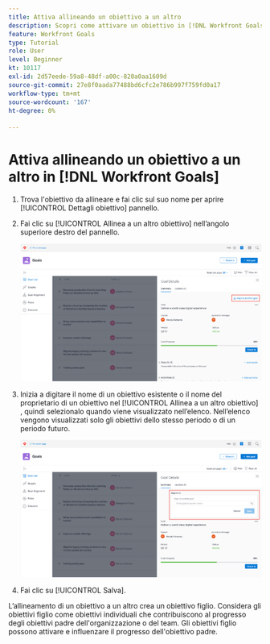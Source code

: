 ```yaml
---
title: Attiva allineando un obiettivo a un altro
description: Scopri come attivare un obiettivo in [!DNL Workfront Goals] allineandola a un altro obiettivo.
feature: Workfront Goals
type: Tutorial
role: User
level: Beginner
kt: 10117
exl-id: 2d57eede-59a8-48df-a00c-820a0aa1609d
source-git-commit: 27e8f0aada77488bd6cfc2e786b997f759fd0a17
workflow-type: tm+mt
source-wordcount: '167'
ht-degree: 0%

---
```


# Attiva allineando un obiettivo a un altro in [!DNL Workfront Goals]

1. Trova l&#39;obiettivo da allineare e fai clic sul suo nome per aprire [!UICONTROL Dettagli obiettivo] pannello.
1. Fai clic su [!UICONTROL Allinea a un altro obiettivo] nell’angolo superiore destro del pannello.

   ![Uno screenshot del [!UICONTROL Dettagli obiettivo] pannello a [!UICONTROL Allinea a un altro obiettivo]](assets/06-workfront-goals-align-goals.png)

1. Inizia a digitare il nome di un obiettivo esistente o il nome del proprietario di un obiettivo nel [!UICONTROL Allinea a un altro obiettivo] , quindi selezionalo quando viene visualizzato nell’elenco. Nell’elenco vengono visualizzati solo gli obiettivi dello stesso periodo o di un periodo futuro.

   ![Uno screenshot del [!UICONTROL Dettagli obiettivo] pannello che mostra [!UICONTROL Allineato a] sezione](assets/07-workfront-goals-align-to.png)

1. Fai clic su [!UICONTROL Salva].

L’allineamento di un obiettivo a un altro crea un obiettivo figlio. Considera gli obiettivi figlio come obiettivi individuali che contribuiscono al progresso degli obiettivi padre dell&#39;organizzazione o del team. Gli obiettivi figlio possono attivare e influenzare il progresso dell&#39;obiettivo padre.

